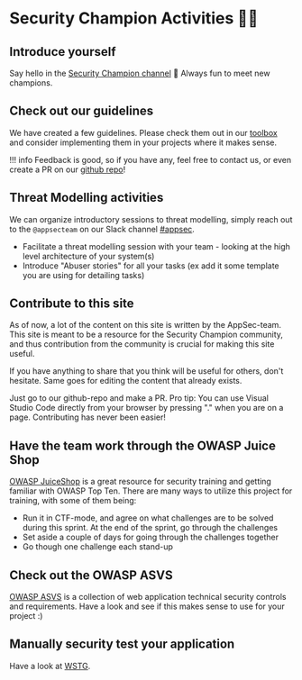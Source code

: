 
# Security Champion Activities 🦸‍♀️

## Introduce yourself

Say hello in the [Security Champion channel](https://equinor.slack.com/archives/C036HGPBJ04) 👋 Always fun to meet new champions.

## Check out our guidelines

We have created a few guidelines. Please check them out in our [toolbox](../toolbox/index.md) and consider implementing them in your projects where it makes sense.

!!! info
    Feedback is good, so if you have any, feel free to contact us, or even create a PR on our [github repo](https://github.com/equinor/appsec/)!

## Threat Modelling activities

We can organize introductory sessions to threat modelling, simply reach out to the `@appsecteam` on our Slack channel [#appsec](https://equinor.slack.com/archives/CMM6FSW5V).

- Facilitate a threat modelling session with your team - looking at the high level architecture of your system(s)
- Introduce "Abuser stories" for all your tasks (ex add it some template you are using for detailing tasks)

## Contribute to this site

As of now, a lot of the content on this site is written by the AppSec-team. This site is meant to be a resource for the Security Champion community, and thus contribution from the community is crucial for making this site useful.

If you have anything to share that you think will be useful for others, don't hesitate. Same goes for editing the content that already exists.

Just go to our github-repo and make a PR. Pro tip: You can use Visual Studio Code directly from your browser by pressing "." when you are on a page. Contributing has never been easier!

## Have the team work through the OWASP Juice Shop

[OWASP JuiceShop](https://github.com/juice-shop/juice-shop) is a great resource for security training and getting familiar with OWASP Top Ten. There are many ways to utilize this project for training, with some of them being:

- Run it in CTF-mode, and agree on what challenges are to be solved during this sprint. At the end of the sprint, go through the challenges
- Set aside a couple of days for going through the challenges together
- Go though one challenge each stand-up

## Check out the OWASP ASVS

[OWASP ASVS](https://owasp.org/www-project-application-security-verification-standard/) is a collection of web application technical security controls and requirements. Have a look and see if this makes sense to use for your project :)

## Manually security test your application

Have a look at [WSTG](https://owasp.org/www-project-web-security-testing-guide/).
